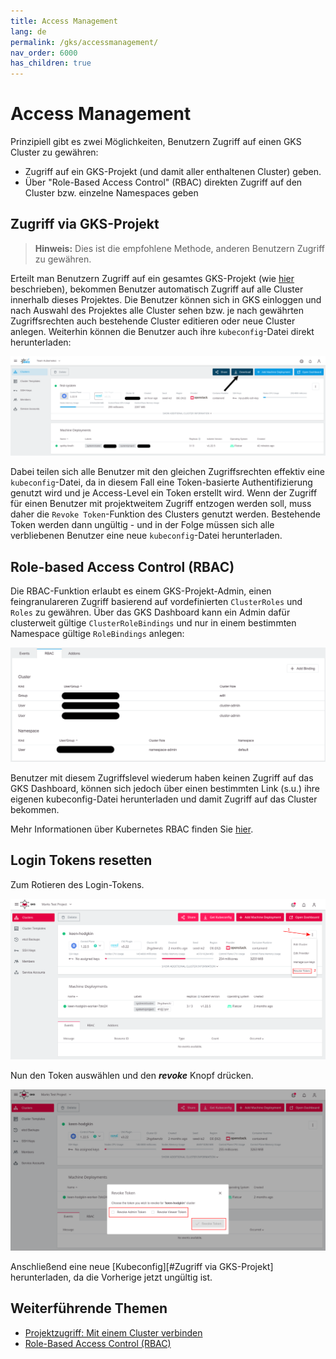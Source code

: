 ```yaml
---
title: Access Management
lang: de
permalink: /gks/accessmanagement/
nav_order: 6000
has_children: true
---
```

<!-- LTeX:  language=de-DE -->
# Access Management

Prinzipiell gibt es zwei Möglichkeiten, Benutzern Zugriff auf einen GKS Cluster zu gewähren:

* Zugriff auf ein GKS-Projekt (und damit aller enthaltenen Cluster) geben.
* Über "Role-Based Access Control" (RBAC) direkten Zugriff auf den Cluster bzw. einzelne Namespaces geben

## Zugriff via GKS-Projekt

> **Hinweis:** Dies ist die empfohlene Methode, anderen Benutzern Zugriff zu gewähren.

Erteilt man Benutzern Zugriff auf ein gesamtes GKS-Projekt (wie [hier](/gks/managingprojects/creatingaproject/) beschrieben), bekommen Benutzer automatisch Zugriff auf alle Cluster innerhalb dieses Projektes. Die Benutzer können sich in GKS einloggen und nach Auswahl des Projektes alle Cluster sehen bzw. je nach gewährten Zugriffsrechten auch bestehende Cluster editieren oder neue Cluster anlegen. Weiterhin können die Benutzer auch ihre `kubeconfig`-Datei direkt herunterladen:

![Download kubeconfig](download_kubeconfig.png)

Dabei teilen sich alle Benutzer mit den gleichen Zugriffsrechten effektiv eine `kubeconfig`-Datei, da in diesem Fall eine Token-basierte Authentifizierung genutzt wird und je Access-Level ein Token erstellt wird. Wenn der Zugriff für einen Benutzer mit projektweitem Zugriff entzogen werden soll, muss daher die `Revoke Token`-Funktion des Clusters genutzt werden. Bestehende Token werden dann ungültig - und in der Folge müssen sich alle verbliebenen Benutzer eine neue `kubeconfig`-Datei herunterladen.

## Role-based Access Control (RBAC)

Die RBAC-Funktion erlaubt es einem GKS-Projekt-Admin, einen feingranulareren Zugriff basierend auf vordefinierten `ClusterRoles` und `Roles` zu gewähren. Über das GKS Dashboard kann ein Admin dafür clusterweit gültige `ClusterRoleBindings` und nur in einem bestimmten Namespace gültige `RoleBindings` anlegen:

![RBAC option](rbac.png)

Benutzer mit diesem Zugriffslevel wiederum haben keinen Zugriff auf das GKS Dashboard, können sich jedoch über einen bestimmten Link (s.u.) ihre eigenen kubeconfig-Datei herunterladen und damit Zugriff auf das Cluster bekommen.

Mehr Informationen über Kubernetes RBAC finden Sie [hier](https://kubernetes.io/docs/reference/access-authn-authz/rbac/).

## Login Tokens resetten

Zum Rotieren des Login-Tokens.

![Revoke Menu](revoke-token-menu.png)

Nun den Token auswählen und den **_revoke_** Knopf drücken.

![Revoke Popup](revoke.png)

Anschließend eine neue [Kubeconfig][#Zugriff via GKS-Projekt] herunterladen, da die Vorherige jetzt ungültig ist.

## Weiterführende Themen

* [Projektzugriff: Mit einem Cluster verbinden](/gks/accessmanagement/connectingtoacluster/)
* [Role-Based Access Control (RBAC)](/gks/accessmanagement/usingrbac/)
